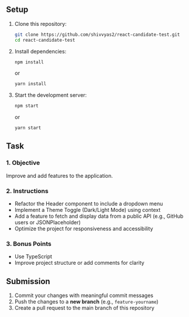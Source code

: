

## Setup

1. Clone this repository:
   ```bash
   git clone https://github.com/shivvyas2/react-candidate-test.git
   cd react-candidate-test
   ```

2. Install dependencies:
   ```bash
   npm install
   ```
   or
   ```bash
   yarn install
   ```

3. Start the development server:
   ```bash
   npm start
   ```
   or
   ```bash
   yarn start
   ```

## Task

### 1. Objective
Improve and add features to the application.

### 2. Instructions
- Refactor the Header component to include a dropdown menu
- Implement a Theme Toggle (Dark/Light Mode) using context
- Add a feature to fetch and display data from a public API (e.g., GitHub users or JSONPlaceholder)
- Optimize the project for responsiveness and accessibility

### 3. Bonus Points
- Use TypeScript
- Improve project structure or add comments for clarity

## Submission

1. Commit your changes with meaningful commit messages
2. Push the changes to a **new branch** (e.g., `feature-yourname`)
3. Create a pull request to the main branch of this repository
